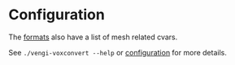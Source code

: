 # Configuration

The [formats](../Formats.md) also have a list of mesh related cvars.

See `./vengi-voxconvert --help` or [configuration](../Configuration.md) for more details.
